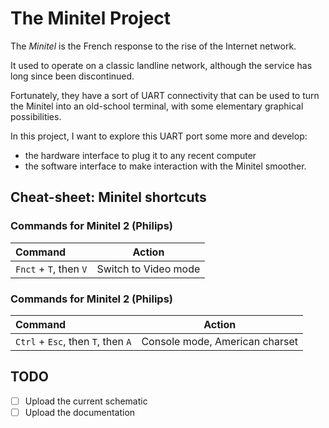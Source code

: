 # The Minitel Project
The _Minitel_ is the French response to the rise of the Internet network. 

It used to operate on a classic landline network, although the service has long since been discontinued.

Fortunately, they have a sort of UART connectivity that can be used to turn the Minitel into an old-school terminal, with some elementary graphical possibilities.

In this project, I want to explore this UART port some more and develop:
- the hardware interface to plug it to any recent computer
- the software interface to make interaction with the Minitel smoother.


## Cheat-sheet: Minitel shortcuts

### Commands for Minitel 2 (Philips)

| Command    | Action |
| :-------- | ------- |
| `Fnct` + `T`, then `V` | Switch to Video mode |

### Commands for Minitel 2 (Philips)

| Command    | Action |
| :-------- | ------- |
| `Ctrl` + `Esc`, then `T`, then `A` | Console mode, American charset |

## TODO
- [ ] Upload the current schematic
- [ ] Upload the documentation
